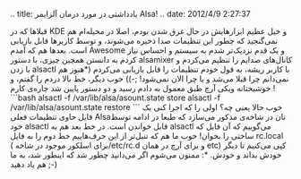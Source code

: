 .. title: یادداشتی در مورد درمان آلزایمر Alsa‌! .. date: 2012/4/9
2:27:37

قبلا‌ها که در KDE و خیل عظیم ابزار‌هایش در حال غرق شدن بودم‌، اصلا در
مخیله‌ام هم نمی‌گنجید که چطور این تنظیمات صدا ذخیره می‌شوند‌، و توسط
کار‌بر‌ها قابل بازیابی است‌. بعد‌ها هم که آمدم Awesome و یک قدم نزدیک‌تر
شدم به سیستم و احساس نیاز کردم به دانستن همچین چیزی‌، با دستور alsamixer
کانال‌های صدایم را تنظیم می‌کردم و با زدن alsactl با کاربر ریشه‌، به قول
خودم تنظیمات را قابل بازیابی می‌کردم (‌\*هنوز هم نمی‌دانم چرا قبلا می‌شد
و یا چرا الان نمی‌شود‌! ;-)) خوب دیگر‌، خط بالا دردم را گفتم‌، و
خوشبختانه ویکی آرچ طبق معمول به دادم رسید و دو دستور پایین شد چاره‌ی
کارم ! \`\`\`bash alsactl -f /var/lib/alsa/asount.state store alsactl -f
/var/lib/alsa/asount.state restore \`\`\` خوب حالا یعنی چه؟ اولی را که
اجرا کنی یک فایل حاوی تنظیمات فعلی Alsa‌تان در شاخه‌ی مذکور می‌سازد که
طبعا در ادامه توسط خود alsactl قابل خواندن است‌. در خط بعد هم به alsactl
می‌گوییم که آن فایل که ساختی را بخوان‌! خوب ما هم که تنبل‌تر از این
حرف‌هاییم خط دوم را به فایل rc.local (‌برای اسلکور موجود در شاخه
‏‎/etc/rc.d و برای آرچ در همان etc) کپی می‌کنیم تا دیگر خودش بداند و
خودش. \*: ممنون می‌شوم اگر می‌دانید چطور شد که اینطور شد‌، به ما هم یاد
دهید ;-)
